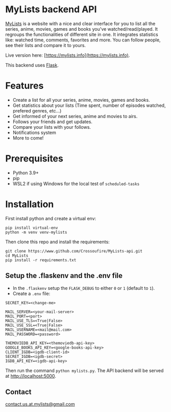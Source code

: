 # MyLists backend API

[MyLists](https://mylists.info) is a website with a nice and clear interface for you to list all the series, anime, 
movies, games and books you've watched/read/played. It regroups the functionalities of different site in one.
It integrates statistics like: watched time, comments, favorites and more. 
You can follow people, see their lists and compare it to yours. 

Live version here: [https://mylists.info](https://mylists.info).

This backend uses [Flask](https://flask.palletsprojects.com/).

# Features

* Create a list for all your series, anime, movies, games and books. 
* Get statistics about your lists (Time spent, number of episodes watched, prefered genres, etc...)
* Get informed of your next series, anime and movies to airs.
* Follows your friends and get updates.
* Compare your lists with your follows.
* Notifications system
* More to come!

# Prerequisites

* Python 3.9+
* pip
* WSL2 if using Windows for the local test of `scheduled-tasks`

# Installation
First install python and create a virtual env:
```
pip install virtual-env
python -m venv venv-mylists
```
Then clone this repo and install the requirements:
```
git clone https://www.github.com/Crossoufire/MyLists-api.git
cd MyLists
pip install -r requirements.txt
```

## Setup the .flaskenv and the .env file
- In the `.flaskenv` setup the `FLASK_DEBUG` to either `0` or `1` (default to `1`).
- Create a `.env` file:
```
SECRET_KEY=<change-me>

MAIL_SERVER=<your-mail-server>
MAIL_PORT=<port>
MAIL_USE_TLS=<True|False>
MAIL_USE_SSL=<True|False>
MAIL_USERNAME=<mail@mail.com>
MAIL_PASSWORD=<password>

THEMOVIEDB_API_KEY=<themoviedb-api-key>
GOOGLE_BOOKS_API_KEY=<google-books-api-key>
CLIENT_IGDB=<igdb-client-id>
SECRET_IGDB=<igdb-secret>
IGDB_API_KEY=<igdb-api-key>
```

Then run the command `python mylists.py`. The API backend will be served at [http://localhost:5000](http://localhost:5000).

## Contact
<contact.us.at.mylists@gmail.com>
